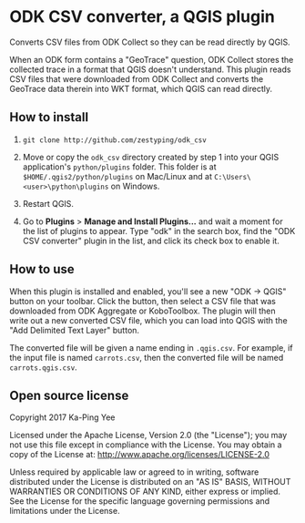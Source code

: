 # ODK CSV converter, a QGIS plugin

Converts CSV files from ODK Collect so they can be read directly by QGIS.

When an ODK form contains a "GeoTrace" question, ODK Collect stores the collected trace in a format that QGIS doesn't understand.  This plugin reads CSV files that were downloaded from ODK Collect and converts the GeoTrace data therein into WKT format, which QGIS can read directly.

## How to install

1. `git clone http://github.com/zestyping/odk_csv`

2. Move or copy the `odk_csv` directory created by step 1 into your QGIS application's `python/plugins` folder.  This folder is at `$HOME/.qgis2/python/plugins` on Mac/Linux and at `C:\Users\<user>\python\plugins` on Windows.

3. Restart QGIS.

4. Go to **Plugins** > **Manage and Install Plugins...** and wait a moment for the list of plugins to appear.  Type "odk" in the search box, find the "ODK CSV converter" plugin in the list, and click its check box to enable it.

## How to use

When this plugin is installed and enabled, you'll see a new "ODK -> QGIS" button on your toolbar.  Click the button, then select a CSV file that was downloaded from ODK Aggregate or KoboToolbox.  The plugin will then write out a new converted CSV file, which you can load into QGIS with the "Add Delimited Text Layer" button.

The converted file will be given a name ending in `.qgis.csv`.  For example, if the input file is named `carrots.csv`, then the converted file will be named `carrots.qgis.csv`.

## Open source license

Copyright 2017 Ka-Ping Yee

Licensed under the Apache License, Version 2.0 (the "License"); you may not
use this file except in compliance with the License.  You may obtain a copy
of the License at: http://www.apache.org/licenses/LICENSE-2.0

Unless required by applicable law or agreed to in writing, software distributed
under the License is distributed on an "AS IS" BASIS, WITHOUT WARRANTIES OR
CONDITIONS OF ANY KIND, either express or implied.  See the License for the
specific language governing permissions and limitations under the License.

